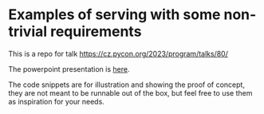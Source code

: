 # Examples of serving with some non-trivial requirements

This is a repo for talk https://cz.pycon.org/2023/program/talks/80/

The powerpoint presentation is [here](How%20to%20actually%20serve%20your%20ML%20models.pptx).

The code snippets are for illustration and showing the proof of concept, they are not meant to be runnable out of the box,
but feel free to use them as inspiration for your needs.
